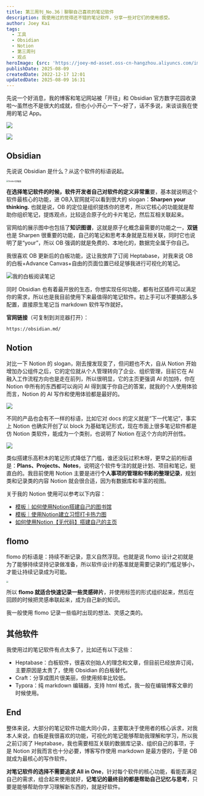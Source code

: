 ```yaml
---
title: 第三周刊_No.36｜聊聊自己喜欢的笔记软件
description: 我使用过的觉得还不错的笔记软件，分享一些对它们的使用感受。
author: Joey Kai
tags:
  - 工具
  - Obsidian
  - Notion
  - 第三周刊
  - 观点
heroImage: {src: 'https://joey-md-asset.oss-cn-hangzhou.aliyuncs.com/img/202508091234578.png', inferSize: true, color: '#7850DF'}
publishDate: 2025-08-09
createdDate: 2022-12-17 12:01
updatedDate: 2025-08-09 16:31
---
```


先说一个好消息，我的博客和笔记网站被「开往」和 Obsidian 官方数字花园收录啦～虽然也不是很大的成就，但也小小开心一下～好了，话不多说，来谈谈我在使用的笔记 App。

![](https://joey-md-asset.oss-cn-hangzhou.aliyuncs.com/img/202508091153181.png)

![](https://joey-md-asset.oss-cn-hangzhou.aliyuncs.com/img/202508091152988.png)

## Obsidian

先说说 Obsidian 是什么？从这个软件的标语说起。

<img src="https://joey-md-asset.oss-cn-hangzhou.aliyuncs.com/img/202508091234578.png" alt="Obsidian官网截图" style="zoom:30%;" />

**在选择笔记软件的时候，软件开发者自己对软件的定义非常重**要，基本就说明这个软件最核心的功能，进 OB入官网就可以看到很大的 slogan：**Sharpen your thinking.** 也就是说，OB 的定位是组织提炼你的思考，所以它核心的功能就是帮助你组织笔记，提炼观点，比较适合原子化的卡片笔记，然后互相关联起来。

官网给的展示图中也包括了**知识图谱**，这就是原子化概念最需要的功能之一，**双链**也是 Sharpen 很重要的功能，自己的笔记和思考本身就是互相关联，同时它也说明了是“your”，所以 OB 强调的就是免费的、本地化的，数据完全属于你自己。

我很喜欢 OB 更新后的白板功能，这让我放弃了订阅 Heptabase，对我来说 OB 的白板+Advance Canvas+自由的页面位置已经足够我进行可视化的笔记。

![我的白板阅读笔记](https://joey-md-asset.oss-cn-hangzhou.aliyuncs.com/img/202508091640313.png)

同时 Obsidian 也有着最开放的生态，你想实现任何功能，都有社区插件可以满足你的需求，所以也是我目前使用下来最值得的笔记软件。初上手可以不要搞那么多配置，直接原生笔记当 markdown 软件写作就好。

**官网链接**（可复制到浏览器打开）：

```markdown 
https://obsidian.md/
```

## Notion

对比一下 Notion 的 slogan，刚去搜发现变了，但问题也不大，自从 Notion 开始增加办公组件之后，它的定位就从个人管理转向了企业、组织管理，目前它在 AI 融入工作流程方向也是走在前列，所以很明显，它的主页更强调 AI 的加持，你在 Notion 中所有的东西都可以询问 AI 得到属于你自己的答案，就我的个人使用体验而言，Notion 的 AI 写作和使用体验都是最好的。

![](https://joey-md-asset.oss-cn-hangzhou.aliyuncs.com/img/202508091245752.png)

不同的产品也会有不一样的标语，比如它对 docs 的定义就是“下一代笔记”，事实上 Notion 也确实开创了以 block 为基础笔记形式，现在市面上很多笔记软件都是仿 Notion 类软件，能成为一个类别，也说明了 Notion 在这个方向的开创性。

![](https://joey-md-asset.oss-cn-hangzhou.aliyuncs.com/img/202508091255901.png)

类似搭建乐高积木的笔记形式降低了门槛，谁还没玩过积木呀，更早之前的标语是：**Plans、Projects、Notes**，说明这个软件专注的就是计划、项目和笔记，挺直白的。我目前使用 Notion 主要是进行**个人事项的管理和书影的整理记录**，规划类和记录类的内容 Notion 就会很合适，因为有数据库和丰富的视图。

关于我的 Notion 使用可以参考以下内容：
- [模板｜如何使用Notion搭建自己的图书馆](https://www.joeytoday.com/blog/2025/notion-temp-books)
- [模板｜使用Notion建立习惯打卡热力图](https://www.joeytoday.com/blog/2025/notion-temp-habits)
- [如何使用Notion【无代码】搭建自己的主页](https://www.joeytoday.com/blog/2025/notion-publish-public2blog)

## flomo

flomo 的标语是：持续不断记录，意义自然浮现。也就是说 flomo 设计之初就是为了能够持续坚持记录做准备，所以软件设计的基准就是需要记录的门槛足够小，才能让持续记录成为可能。

<img src="https://joey-md-asset.oss-cn-hangzhou.aliyuncs.com/img/202508091350851.png" style="zoom:30%;" />

所以 **flomo 就适合快速记录一些灵感碎片**，并使用标签的形式组织起来，然后在回顾的时候把灵感串联起来，成为自己新的知识。

我一般使用 flomo 记录一些临时出现的想法、灵感之类的。

## 其他软件
我使用过的笔记软件有点太多了，比如还有以下这些：
- Heptabase：白板软件，很喜欢创始人的理念和文章，但目前已经放弃订阅，主要原因是太贵了，使用 Obsidian 的白板替代。
- Craft：分享成图片很美丽，但使用频率比较低。
- Typora：纯 markdown 编辑器，支持 html 格式，我一般在编辑博客文章的时候使用。

## End
整体来说，大部分的笔记软件功能大同小异，主要取决于使用者的核心诉求，对我本人来说，白板是我很喜欢的功能，可视化的笔记能够帮助我理解和学习，所以我之前订阅了 Heptabase，我也需要相互关联的数据库记录、组织自己的事项，于是 Notion 对我而言也十分必要，博客写作使用 markdown 是最方便的，于是 OB 就成为最核心的写作软件。

**对笔记软件的选择不需要追求 All in One**，针对每个软件的核心功能，看能否满足自己的需求，组合起来使用就好，**记笔记的最终目的都是帮助自己记忆与思考**，只要是能够帮助你学习理解新东西的，就是好软件。